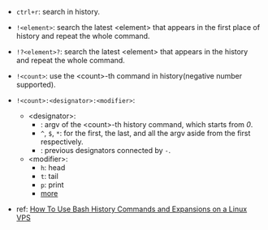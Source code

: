 * `ctrl+r`: search in history.
* `!<element>`: search the latest \<element> that appears in the first place of history and repeat the whole command.
* `!?<element>?`: search the latest \<element> that appears in the history and repeat the whole command.
* `!<count>`: use the \<count>-th command in history(negative number supported).
* `!<count>:<designator>:<modifier>`:
  * \<designator>: 
    * <number>: argv of the \<count>-th history command, which starts from *0*.
    * `^`, `$`, `*`: for the first, the last, and all the argv aside from the first respectively.
    * <range>: previous designators connected by `-`.
  * \<modifier>:
    * `h`: head
    * `t`: tail
    * `p`: print 
    * [more](https://www.gnu.org/software/bash/manual/html_node/Modifiers.html)

* ref: [How To Use Bash History Commands and Expansions on a Linux VPS](https://www.digitalocean.com/community/tutorials/how-to-use-bash-history-commands-and-expansions-on-a-linux-vps)
